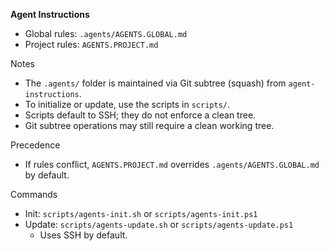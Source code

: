 **Agent Instructions**
- Global rules: `.agents/AGENTS.GLOBAL.md`
- Project rules: `AGENTS.PROJECT.md`

Notes
- The `.agents/` folder is maintained via Git subtree (squash) from `agent-instructions`.
- To initialize or update, use the scripts in `scripts/`.
- Scripts default to SSH; they do not enforce a clean tree.
- Git subtree operations may still require a clean working tree.

Precedence
- If rules conflict, `AGENTS.PROJECT.md` overrides `.agents/AGENTS.GLOBAL.md` by default.

Commands
- Init: `scripts/agents-init.sh` or `scripts/agents-init.ps1`
- Update: `scripts/agents-update.sh` or `scripts/agents-update.ps1`
  - Uses SSH by default.
